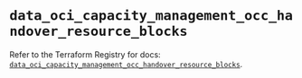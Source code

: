 # `data_oci_capacity_management_occ_handover_resource_blocks`

Refer to the Terraform Registry for docs: [`data_oci_capacity_management_occ_handover_resource_blocks`](https://registry.terraform.io/providers/oracle/oci/6.37.0/docs/data-sources/capacity_management_occ_handover_resource_blocks).
